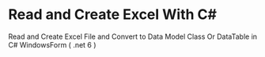# Read and Create Excel With C#
Read and Create Excel File and Convert to Data Model Class Or DataTable in C# WindowsForm ( .net 6 )
